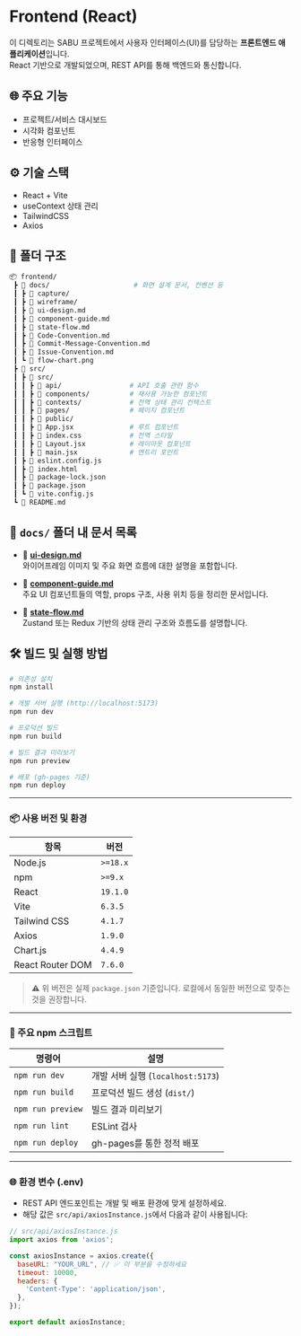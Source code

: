 # Frontend (React)

이 디렉토리는 SABU 프로젝트에서 사용자 인터페이스(UI)를 담당하는 **프론트엔드 애플리케이션**입니다.  
React 기반으로 개발되었으며, REST API를 통해 백엔드와 통신합니다.

## 🌐 주요 기능

- 프로젝트/서비스 대시보드
- 시각화 컴포넌트
- 반응형 인터페이스

## ⚙️ 기술 스택

- React + Vite
- useContext 상태 관리
- TailwindCSS
- Axios

## 📁 폴더 구조

```bash
📦 frontend/
 ┣ 📂 docs/                     # 화면 설계 문서, 컨벤션 등
 ┃ ┣ 📂 capture/
 ┃ ┣ 📂 wireframe/
 ┃ ┣ 📜 ui-design.md
 ┃ ┣ 📜 component-guide.md    
 ┃ ┣ 📜 state-flow.md
 ┃ ┣ 📜 Code-Convention.md
 ┃ ┣ 📜 Commit-Message-Convention.md
 ┃ ┣ 📜 Issue-Convention.md
 ┃ ┗ 📜 flow-chart.png
 ┣ 📂 src/
 ┃ ┣ 📂 src/
 ┃ ┃ ┣ 📂 api/                 # API 호출 관련 함수
 ┃ ┃ ┣ 📂 components/          # 재사용 가능한 컴포넌트
 ┃ ┃ ┣ 📂 contexts/            # 전역 상태 관리 컨텍스트
 ┃ ┃ ┣ 📂 pages/               # 페이지 컴포넌트
 ┃ ┃ ┣ 📂 public/
 ┃ ┃ ┣ 📜 App.jsx              # 루트 컴포넌트
 ┃ ┃ ┣ 📜 index.css            # 전역 스타일
 ┃ ┃ ┣ 📜 Layout.jsx           # 레이아웃 컴포넌트
 ┃ ┃ ┣ 📜 main.jsx             # 엔트리 포인트
 ┃ ┣ 📜 eslint.config.js
 ┃ ┣ 📜 index.html
 ┃ ┣ 📜 package-lock.json
 ┃ ┣ 📜 package.json
 ┃ ┗ 📜 vite.config.js
 ┗ 📜 README.md
```

## 📂 `docs/` 폴더 내 문서 목록

- 🧭 **[ui-design.md](./docs/ui-design.md)**  
  와이어프레임 이미지 및 주요 화면 흐름에 대한 설명을 포함합니다.

- 🧩 **[component-guide.md](./docs/component-guide.md)**  
  주요 UI 컴포넌트들의 역할, props 구조, 사용 위치 등을 정리한 문서입니다.

- 🔄 **[state-flow.md](./docs/state-flow.md)**  
  Zustand 또는 Redux 기반의 상태 관리 구조와 흐름도를 설명합니다.


## 🛠️ 빌드 및 실행 방법

```bash
# 의존성 설치
npm install

# 개발 서버 실행 (http://localhost:5173)
npm run dev

# 프로덕션 빌드
npm run build

# 빌드 결과 미리보기
npm run preview

# 배포 (gh-pages 기준)
npm run deploy
```

---

### 📦 사용 버전 및 환경

| 항목                  | 버전         |
|---------------------|--------------|
| Node.js             | `>=18.x`     |
| npm                 | `>=9.x`      |
| React               | `19.1.0`     |
| Vite                | `6.3.5`      |
| Tailwind CSS        | `4.1.7`      |
| Axios               | `1.9.0`      |
| Chart.js            | `4.4.9`      |
| React Router DOM    | `7.6.0`      |

> ⚠️ 위 버전은 실제 `package.json` 기준입니다. 로컬에서 동일한 버전으로 맞추는 것을 권장합니다.

---

### 🔧 주요 npm 스크립트

| 명령어            | 설명                            |
|------------------|---------------------------------|
| `npm run dev`    | 개발 서버 실행 (`localhost:5173`) |
| `npm run build`  | 프로덕션 빌드 생성 (`dist/`)     |
| `npm run preview`| 빌드 결과 미리보기               |
| `npm run lint`   | ESLint 검사                      |
| `npm run deploy` | gh-pages를 통한 정적 배포         |

---

### 🌐 환경 변수 (.env)

- REST API 엔드포인트는 개발 및 배포 환경에 맞게 설정하세요.
- 해당 값은 `src/api/axiosInstance.js`에서 다음과 같이 사용됩니다:

```js
// src/api/axiosInstance.js
import axios from 'axios';

const axiosInstance = axios.create({
  baseURL: "YOUR_URL", // ✅ 이 부분을 수정하세요
  timeout: 10000,
  headers: {
    'Content-Type': 'application/json',
  },
});

export default axiosInstance;
```

